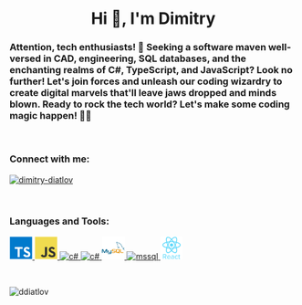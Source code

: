 <h1 align="center">Hi 👋, I'm Dimitry</h1>
<h3 align="left">Attention, tech enthusiasts! 🚀 Seeking a software maven well-versed in CAD, engineering, SQL databases, and the enchanting realms of C#, TypeScript, and JavaScript? Look no further! Let's join forces and unleash our coding wizardry to create digital marvels that'll leave jaws dropped and minds blown. Ready to rock the tech world? Let's make some coding magic happen! 🎩✨</h3>
<br>
<h3 align="left">Connect with me:</h3>
<p align="left">
  <a href="https://linkedin.com/in/dimitry-diatlov" target="blank">
    <img align="center" src="https://img.shields.io/badge/linkedin-%230077B5.svg?style=for-the-badge&logo=linkedin&logoColor=white"" alt=" dimitry-diatlov" />
  </a>
</p>
<br>
<h3 align="left">Languages and Tools:</h3>
<p align="left">
  <a href="https://www.typescriptlang.org/" target="_blank">
    <img src="https://raw.githubusercontent.com/devicons/devicon/master/icons/typescript/typescript-original.svg" alt="javascript" width="40" height="40" />
  </a>
  <a href="https://developer.mozilla.org/en-US/docs/Web/JavaScript" target="_blank">
    <img src="https://raw.githubusercontent.com/devicons/devicon/master/icons/javascript/javascript-original.svg" alt="javascript" width="40" height="40" />
  </a>
  <a href="https://docs.microsoft.com/en-us/dotnet/csharp/" target="_blank">
    <img src="https://raw.githubusercontent.com/jmnote/z-icons/master/svg/csharp.svg" alt="c#" width="40" height="40" />
  </a>
  <a href="[https://docs.microsoft.com/en-us/dotnet/csharp/](https://dotnet.microsoft.com/en-us/)" target="_blank">
    <img src="https://cdn.jsdelivr.net/gh/devicons/devicon/icons/dotnetcore/dotnetcore-original.svg" alt="c#" width="40" height="40" />
  </a>
  <a href="https://dev.mysql.com/doc/" target="_blank">
    <img src="https://github.com/devicons/devicon/blob/master/icons/mysql/mysql-original-wordmark.svg" alt="mysql" width="40" height="40" />
  </a>
  <a href="https://www.microsoft.com/en-us/sql-server" target="_blank">
    <img src="https://brandslogos.com/wp-content/uploads/images/microsoft-sql-server-logo-vector.svg" alt="mssql" width="40" height="40" />
  </a>
  <a href="https://reactjs.org/" target="_blank">
    <img src="https://raw.githubusercontent.com/devicons/devicon/master/icons/react/react-original-wordmark.svg" alt="react" width="40" height="40" />
  </a>
</p>
<br>
<p align="left">
  <img src="https://komarev.com/ghpvc/?username=ddiatlov&label=Profile%20views&color=0e75b6&style=flat" alt="ddiatlov" />
</p>
